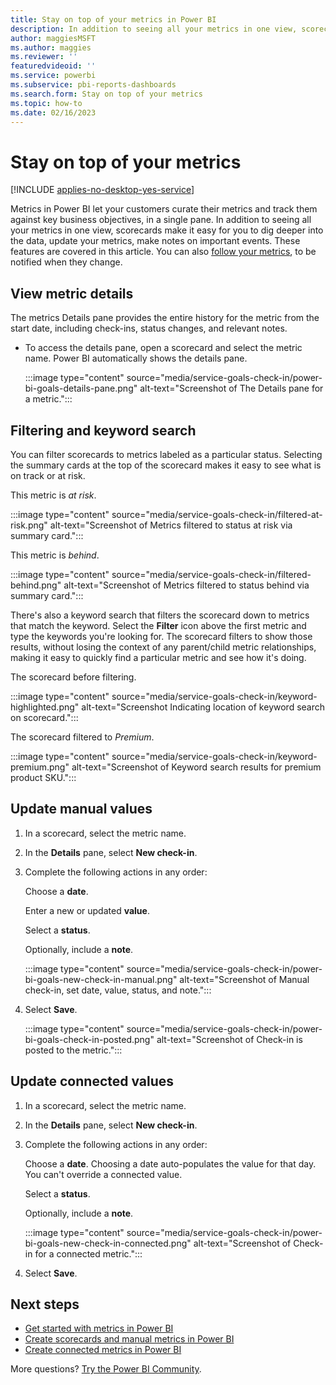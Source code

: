 ```yaml
---
title: Stay on top of your metrics in Power BI
description: In addition to seeing all your metrics in one view, scorecards make it easy for you to dig deeper into the data, update your metrics, and make notes on important events.
author: maggiesMSFT
ms.author: maggies
ms.reviewer: ''
featuredvideoid: ''
ms.service: powerbi
ms.subservice: pbi-reports-dashboards
ms.search.form: Stay on top of your metrics
ms.topic: how-to
ms.date: 02/16/2023
---
```


# Stay on top of your metrics

[!INCLUDE [applies-no-desktop-yes-service](../includes/applies-no-desktop-yes-service.md)]

Metrics in Power BI let your customers curate their metrics and track them against key business objectives, in a single pane. In addition to seeing all your metrics in one view, scorecards make it easy for you to dig deeper into the data, update your metrics, make notes on important events. These features are covered in this article. You can also [follow your metrics](service-metrics-follow.md), to be notified when they change.

## View metric details 

The metrics Details pane provides the entire history for the metric from the start date, including check-ins, status changes, and relevant notes. 

- To access the details pane, open a scorecard and select the metric name. Power BI automatically shows the details pane.

    :::image type="content" source="media/service-goals-check-in/power-bi-goals-details-pane.png" alt-text="Screenshot of The Details pane for a metric.":::

## Filtering and keyword search 

You can filter scorecards to metrics labeled as a particular status. Selecting the summary cards at the top of the scorecard makes it easy to see what is on track or at risk. 

This metric is _at risk_.

:::image type="content" source="media/service-goals-check-in/filtered-at-risk.png" alt-text="Screenshot of Metrics filtered to status at risk via summary card.":::

This metric is _behind_.

:::image type="content" source="media/service-goals-check-in/filtered-behind.png" alt-text="Screenshot of Metrics filtered to status behind via summary card.":::

There's also a keyword search that filters the scorecard down to metrics that match the keyword.  Select the **Filter** icon above the first metric and type the keywords you're looking for.  The scorecard filters to show those results, without losing the context of any parent/child metric relationships, making it easy to quickly find a particular metric and see how it's doing.

The scorecard before filtering.

:::image type="content" source="media/service-goals-check-in/keyword-highlighted.png" alt-text="Screenshot Indicating location of keyword search on scorecard.":::

The scorecard filtered to _Premium_.

:::image type="content" source="media/service-goals-check-in/keyword-premium.png" alt-text="Screenshot of Keyword search results for premium product SKU.":::

## Update manual values

1. In a scorecard, select the metric name.
1. In the **Details** pane, select **New check-in**. 
1. Complete the following actions in any order: 

    Choose a **date**.

    Enter a new or updated **value**.

    Select a **status**.
 
   Optionally, include a **note**. 

    :::image type="content" source="media/service-goals-check-in/power-bi-goals-new-check-in-manual.png" alt-text="Screenshot of Manual check-in, set date, value, status, and note.":::

1. Select **Save**. 

    :::image type="content" source="media/service-goals-check-in/power-bi-goals-check-in-posted.png" alt-text="Screenshot of Check-in is posted to the metric.":::

## Update connected values 

1. In a scorecard, select the metric name.
1. In the **Details** pane, select **New check-in**. 
1. Complete the following actions in any order: 

    Choose a **date**. Choosing a date auto-populates the value for that day. You can't override a connected value. 

    Select a **status**.

    Optionally, include a **note**. 

    :::image type="content" source="media/service-goals-check-in/power-bi-goals-new-check-in-connected.png" alt-text="Screenshot of Check-in for a connected metric.":::

1. Select **Save**. 


## Next steps

- [Get started with metrics in Power BI](service-goals-introduction.md)
- [Create scorecards and manual metrics in Power BI](service-goals-create.md)
- [Create connected metrics in Power BI](service-goals-create-connected.md)

More questions? [Try the Power BI Community](https://community.powerbi.com/).
